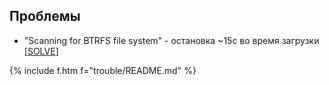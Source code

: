 ## Проблемы

- "Scanning for BTRFS file system" - остановка ~15с во время загрузки [[SOLVE](scanning4btrfs)]

{% include f.htm f="trouble/README.md" %}
